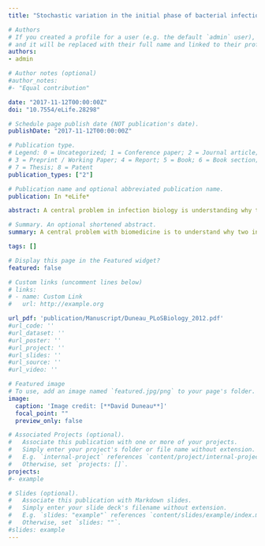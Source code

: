 ```yaml
---
title: "Stochastic variation in the initial phase of bacterial infection predicts the probability of survival in <i>D. melanogaster</i>."

# Authors
# If you created a profile for a user (e.g. the default `admin` user), write the username (folder name) here 
# and it will be replaced with their full name and linked to their profile.
authors: 
- admin

# Author notes (optional)
#author_notes:
#- "Equal contribution"

date: "2017-11-12T00:00:00Z"
doi: "10.7554/eLife.28298"

# Schedule page publish date (NOT publication's date).
publishDate: "2017-11-12T00:00:00Z"

# Publication type.
# Legend: 0 = Uncategorized; 1 = Conference paper; 2 = Journal article;
# 3 = Preprint / Working Paper; 4 = Report; 5 = Book; 6 = Book section;
# 7 = Thesis; 8 = Patent
publication_types: ["2"]

# Publication name and optional abbreviated publication name.
publication: In *eLife*

abstract: A central problem in infection biology is understanding why two individuals exposed to identical infections have different outcomes. We have developed an experimental model where genetically identical, co-housed Drosophila given identical systemic infections experience different outcomes, with some individuals succumbing to acute infection while others control the pathogen as an asymptomatic persistent infection. We found that differences in bacterial burden at the time of death did not explain the two outcomes of infection. Inter-individual variation in survival stems from variation in within-host bacterial growth, which is determined by the immune response. We developed a model that captures bacterial growth dynamics and identifies key factors that predict the infection outcome: the rate of bacterial proliferation and the time required for the host to establish an effective immunological control. Our results provide a framework for studying the individual host-pathogen parameters governing the progression of infection and lead ultimately to life or death.

# Summary. An optional shortened abstract.
summary: A central problem with biomedicine is to understand why two individuals exposed to seemingly identical infections may have radically different clinical outcomes. Using the Drosophila melanogaster model, we analyse in depth, both through functional genetics and mathematical modeling, the main determinants that underlie the stochastic outcome of infection. First, we show that even in the absence of genetic variance and controlled environment some hosts survive infection when others succumb to it. Second, we have identified two new measures of bacterial loads (Bacterial Load Upon Death and load during chronicity) to describe the infectious process. Third, we have shown that host survival is predicted by bacterial proliferation within the host, and we have shown that small variations in the host's innate immune response make the difference between surviving hosts and dying hosts. Fourth, we have developed an integrative and dynamic model of infection. Our model accurately predicts the outcome of infection for hosts and shows that the moment when the immune response initiates the control of bacterial growth determines the outcome of infection. Our paper presents a detailed study of the key parameters that control infection dynamics and generate a seemingly stochastic interindividual variation in host survival. This article fits into my desire to understand the role of the stages of infection in the evolution of host-parasite relationships, but the steps/phases described here are those during intra-host proliferation. 

tags: []

# Display this page in the Featured widget?
featured: false

# Custom links (uncomment lines below)
# links:
# - name: Custom Link
#   url: http://example.org

url_pdf: 'publication/Manuscript/Duneau_PLoSBiology_2012.pdf'
#url_code: ''
#url_dataset: ''
#url_poster: ''
#url_project: ''
#url_slides: ''
#url_source: ''
#url_video: ''

# Featured image
# To use, add an image named `featured.jpg/png` to your page's folder. 
image:
  caption: 'Image credit: [**David Duneau**]'
  focal_point: ""
  preview_only: false

# Associated Projects (optional).
#   Associate this publication with one or more of your projects.
#   Simply enter your project's folder or file name without extension.
#   E.g. `internal-project` references `content/project/internal-project/index.md`.
#   Otherwise, set `projects: []`.
projects:
#- example

# Slides (optional).
#   Associate this publication with Markdown slides.
#   Simply enter your slide deck's filename without extension.
#   E.g. `slides: "example"` references `content/slides/example/index.md`.
#   Otherwise, set `slides: ""`.
#slides: example
---
```


